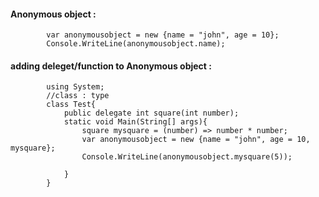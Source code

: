 #### Anonymous object : 

            var anonymousobject = new {name = "john", age = 10};
            Console.WriteLine(anonymousobject.name);



#### adding deleget/function to Anonymous object : 

            using System;
            //class : type
            class Test{
                public delegate int square(int number);
                static void Main(String[] args){
                    square mysquare = (number) => number * number;
                    var anonymousobject = new {name = "john", age = 10, mysquare};
                    Console.WriteLine(anonymousobject.mysquare(5));

                } 
            }
